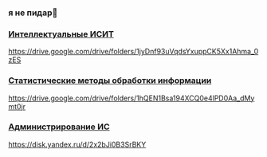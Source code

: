 ### я не пидар👋

### [Интеллектуальные ИСИТ](https://drive.google.com/drive/folders/1jyDnf93uVqdsYxuppCK5Xx1Ahma_0zES) </br>
https://drive.google.com/drive/folders/1jyDnf93uVqdsYxuppCK5Xx1Ahma_0zES </br>
### [Статистические методы обработки информации](https://drive.google.com/drive/folders/1hQEN1Bsa194XCQ0e4lPD0Aa_dMymt0jr) </br>
https://drive.google.com/drive/folders/1hQEN1Bsa194XCQ0e4lPD0Aa_dMymt0jr </br>
### [Администрирование ИС](https://disk.yandex.ru/d/2x2bJi0B3SrBKY) </br>
https://disk.yandex.ru/d/2x2bJi0B3SrBKY
